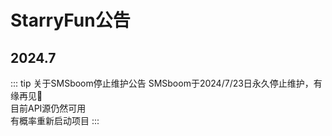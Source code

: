 # StarryFun公告
## 2024.7
::: tip 关于SMSboom停止维护公告
SMSboom于2024/7/23日永久停止维护，有缘再见👋\
目前API源仍然可用\
有概率重新启动项目
:::